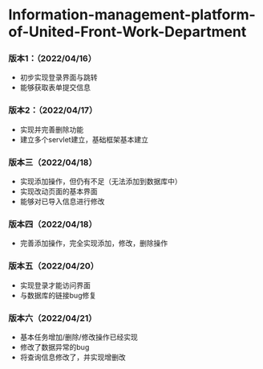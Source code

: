 # Information-management-platform-of-United-Front-Work-Department

### 版本1：（2022/04/16）

* 初步实现登录界面与跳转
* 能够获取表单提交信息

### 版本2：（2022/04/17）

* 实现并完善删除功能
* 建立多个servlet建立，基础框架基本建立


### 版本三（2022/04/18）

* 实现添加操作，但仍有不足（无法添加到数据库中）
* 实现改动页面的基本界面
* 能够对已导入信息进行修改

### 版本四（2022/04/18）

* 完善添加操作，完全实现添加，修改，删除操作

### 版本五（2022/04/20）

* 实现登录才能访问界面
* 与数据库的链接bug修复

### 版本六（2022/04/21）

* 基本任务增加/删除/修改操作已经实现
* 修改了数据异常的bug
* 将查询信息修改了，并实现增删改